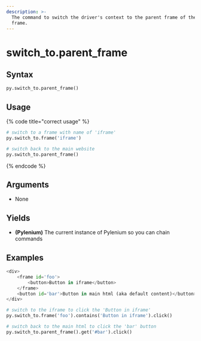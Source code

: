 ```yaml
---
description: >-
  The command to switch the driver's context to the parent frame of the current
  frame.
---
```


# switch\_to.parent\_frame

## Syntax

```python
py.switch_to.parent_frame()
```

## Usage

{% code title="correct usage" %}
```python
# switch to a frame with name of 'iframe'
py.switch_to.frame('iframe')

# switch back to the main website
py.switch_to.parent_frame()
```
{% endcode %}

## Arguments

* None

## Yields

* **\(Pylenium\)** The current instance of Pylenium so you can chain commands

## Examples

```python
<div>
    <frame id='foo'>
        <button>Button in iframe</button>
    </frame>
    <button id='bar'>Button in main html (aka default content)</button>
</div>
```

```python
# switch to the iframe to click the 'Button in iframe'
py.switch_to.frame('foo').contains('Button in iframe').click()

# switch back to the main html to click the 'bar' button
py.switch_to.parent_frame().get('#bar').click()
```

